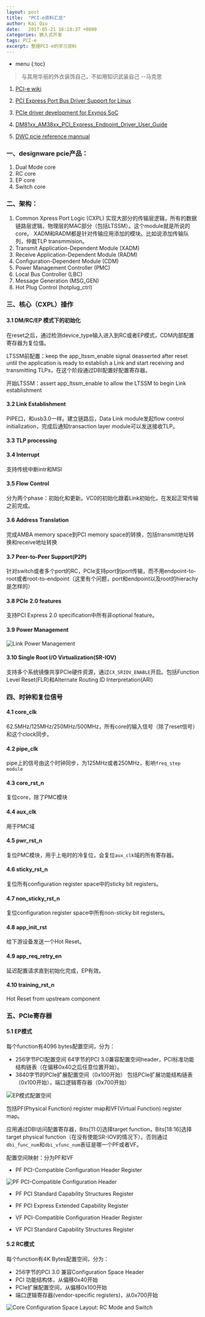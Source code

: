 ```yaml
---
layout: post
title:  "PCI-e资料汇总"
author: Kai Qiu
date:   2017-05-21 16:18:37 +0800
categories: 嵌入式开发
tags: PCI-e
excerpt: 整理PCI-e的学习资料
---
```


* menu
{:toc}

> 与其用华丽的外衣装饰自己，不如用知识武装自己 --马克思

1. [PCI-e wiki](https://zh.wikipedia.org/zh-sg/PCI_Express)

2. [PCI Express Port Bus Driver Support for Linux](http://caxapa.ru/thumbs/294559/ols2005v2-pages-9-18.pdf)

3. [PCIe driver development for Exynos SoC](http://events.linuxfoundation.org/sites/events/files/slides/klf2013_han_0.pdf)

4. [DM81xx_AM38xx_PCI_Express_Endpoint_Driver_User_Guide](http://processors.wiki.ti.com/index.php/DM81xx_AM38xx_PCI_Express_Endpoint_Driver_User_Guide)

5. [DWC pcie reference mannual](http://read.pudn.com/downloads153/ebook/670795/DWC_pcie_reference.pdf)

### 一、designware pcie产品：

1. Dual Mode core
2. RC core
3. EP core
4. Switch core

### 二、架构：

1. Common Xpress Port Logic (CXPL)
   实现大部分的传输层逻辑，所有的数据链路层逻辑，物理层的MAC部分（包括LTSSM）。这个module就是所说的core。
   XADM和RADM都是针对传输应用添加的模块。比如说添加传输队列，仲裁TLP transmmision。
2. Transmit Application-Dependent Module (XADM)
3. Receive Application-Dependent Module (RADM)
4. Configuration-Dependent Module (CDM)
5. Power Management Controller (PMC)
6. Local Bus Controller (LBC)
7. Message Generation (MSG_GEN)
8. Hot Plug Control (hotplug_ctrl)

### 三、核心（CXPL）操作

#### 3.1 DM/RC/EP 模式下的初始化

在reset之后，通过检测device_type输入进入到RC或者EP模式，CDM内部配置寄存器为复位值。

LTSSM前配置：keep the app_ltssm_enable signal deasserted after reset until the application is ready to establish a Link and start receiving and transmitting TLPs，在这个阶段通过DBI配置好配置寄存器。

开始LTSSM：assert app_ltssm_enable to allow the LTSSM to begin Link establishment

#### 3.2 Link Establishment

PIPE口，和usb3.0一样。建立链路后，Data Link module发起flow control initialization，完成后通知transaction layer module可以发送接收TLP。

#### 3.3 TLP processing

#### 3.4 Interrupt

支持传统中断intr和MSI

#### 3.5 Flow Control

分为两个phase：初始化和更新。VC0的初始化跟着Link初始化，在发起正常传输之前完成。

#### 3.6 Address Translation

完成AMBA memory space到PCI memory space的转换，包括transmit地址转换和receive地址转换

#### 3.7 Peer-to-Peer Support(P2P)

针对switch或者多个port的RC，PCIe支持port到port传输，而不用endpoint-to-root或者root-to-endpoint（这里有个问题，port和endpoint以及root的hierachy是怎样的）

#### 3.8 PCIe 2.0 features

支持PCI Express 2.0 specification中所有非optional feature。

#### 3.9 Power Management

![Link Power Management](https://ooo.0o0.ooo/2017/05/28/592ab2c2c2263.png)

#### 3.10 Single Root I/O Virtualization(SR-IOV)

支持多个系统镜像共享PCIe硬件资源，通过`CX_SRIOV_ENABLE`开启。包括Function Level Reset(FLR)和Alternate Routing ID Interpretation(ARI)

### 四、时钟和复位信号

#### 4.1 core_clk

62.5MHz/125MHz/250MHz/500MHz，所有core的输入信号（除了reset信号）和这个clock同步。

#### 4.2 pipe_clk

pipe上的信号由这个时钟同步，为125MHz或者250MHz，影响`freq_step module`

#### 4.3 core_rst_n

复位core，除了PMC模块

#### 4.4 aux_clk

用于PMC域

#### 4.5 pwr_rst_n

复位PMC模块，用于上电时的冷复位，会复位`aux_clk`域的所有寄存器。

#### 4.6 sticky_rst_n

复位所有configuration register space中的sticky bit registers。

#### 4.7 non_sticky_rst_n

复位configuration register space中所有non-sticky bit registers。

#### 4.8 app_init_rst

给下游设备发送一个Hot Reset。

#### 4.9 app_req_retry_en

延迟配置请求直到初始化完成，EP有效。

#### 4.10 training_rst_n

Hot Reset from upstream component

### 五、PCIe寄存器

#### 5.1 EP模式

每个function有4096 bytes配置空间，分为：

- 256字节PCI配置空间
64字节的PCI 3.0兼容配置空间header，PCI标准功能结构链表（在偏移0x40之后任意位置开始）。
- 3840字节的PCIe扩展配置空间（0x100开始）
包括PCIe扩展功能结构链表（0x100开始），端口逻辑寄存器（0x700开始）

![EP模式配置空间](https://ooo.0o0.ooo/2017/05/29/592b94dfbaa5a.png)

包括PF(Physical Function) register map和VF(Virtual Function) register map。

应用通过DBI访问配置寄存器，Bits[11:0]选择target function，Bits[18:16]选择target physical function（在没有使能SR-IOV的情况下）。否则通过`dbi_func_num`和`dbi_vfunc_num`表征是哪一个PF或者VF。

配置空间映射：分为PF和VF

- PF PCI-Compatible Configuration Header Register

![PF PCI-Compatible Configuration Header](https://ooo.0o0.ooo/2017/05/29/592c2a8a174ef.png)

- PF PCI Standard Capability Structures Register

- PF PCI Express Extended Capability Register

- VF PCI-Compatible Configuration Header Register

- VF PCI Standard Capability Structures Register


#### 5.2 RC模式

每个function有4K Bytes配置空间，分为：

- 256字节的PCI 3.0 兼容Configuration Space Header
- PCI 功能结构体，从偏移0x40开始
- PCIe扩展配置空间，从偏移0x100开始
- 端口逻辑寄存器(vendor-specific registers)，从0x700开始

![Core Configuration Space Layout: RC Mode and Switch](https://ooo.0o0.ooo/2017/05/29/592c2d708feb3.png)

